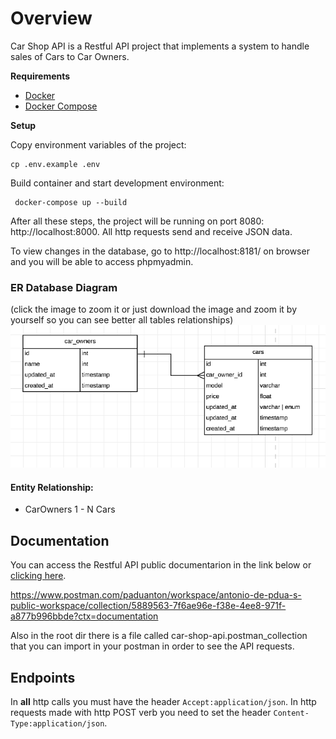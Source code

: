 # Overview

Car Shop API is a Restful API project that implements a system to handle sales of Cars to Car Owners. 


**Requirements**

* [Docker](https://www.docker.com/get-started)
* [Docker Compose](https://docs.docker.com/compose/install)
  
**Setup**

Copy environment variables of the project:
```
cp .env.example .env
```

Build container and start development environment:
```
 docker-compose up --build
```

After all these steps, the project will be running on port 8080: http://localhost:8000. All http requests send and receive JSON data.

To view changes in the database, go to http://localhost:8181/ on browser and you will be able to access phpmyadmin.

### ER Database Diagram
(click the image to zoom it or just download the image and zoom it by yourself so you can see better all tables relationships)
![](https://raw.githubusercontent.com/paduanton/car-shop-api/main/docs/ER-diagram.png)


#### Entity Relationship:
- CarOwners 1 - N Cars


## Documentation

You can access the Restful API public documentarion in the link below or [clicking here](https://www.postman.com/paduanton/workspace/antonio-de-pdua-s-public-workspace/collection/5889563-7f6ae96e-f38e-4ee8-971f-a877b996bbde?ctx=documentation). 

https://www.postman.com/paduanton/workspace/antonio-de-pdua-s-public-workspace/collection/5889563-7f6ae96e-f38e-4ee8-971f-a877b996bbde?ctx=documentation

Also in the root dir there is a file called car-shop-api.postman_collection that you can import in your postman in order to see the API requests.
## Endpoints

In **all** http calls you must have the header `Accept:application/json`. In http requests made with http POST verb you need to set the header `Content-Type:application/json`.

